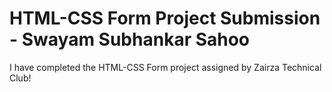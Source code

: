 # HTML-CSS Form Project Submission - Swayam Subhankar Sahoo

I have completed the HTML-CSS Form project assigned by Zairza Technical Club!

